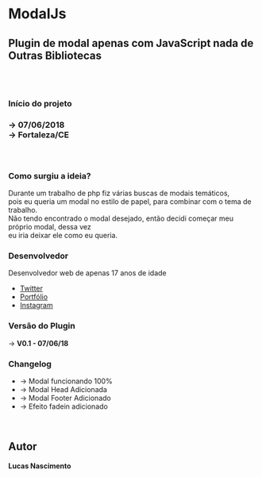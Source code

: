 # ModalJs
<h2>Plugin de modal apenas com JavaScript nada de Outras Bibliotecas</h2>
<br>
<br>
<h3>Início do projeto<h3>
    -> 07/06/2018 <br>
    -> Fortaleza/CE <br>
<br>
<br>
<h3>Como surgiu a ideia?</h3>
<p>
    Durante um trabalho de php fiz várias buscas de modais temáticos, <br>
    pois eu queria um modal no estilo de papel, para combinar com o tema de trabalho.<br>
    Não tendo encontrado o modal desejado, então decidi começar meu próprio modal, dessa vez<br>
    eu iria deixar ele como eu queria.
</p>   
<h3>Desenvolvedor</h3>
    <p>Desenvolvedor web de apenas 17 anos de idade</p>
    <ul>
        <a href="https://twitter.com/lucasjoao851"><li>Twitter</li></a>
        <a href="http://lucas.ntectreinamentos.com.br/portifolio"><li>Portfólio</li></a>
        <a href="https://www.instagram.com/blessed7170/"><li>Instagram</li></a>
    </ul> 

<h3>Versão do Plugin</h3>
    -> <b>V0.1 - 07/06/18</b>

<h3>Changelog</h3>
    <ul>
        <li>→ Modal funcionando 100%</li>
        <li>→ Modal Head Adicionada</li>
        <li>→ Modal Footer Adicionado</li>
        <li>→ Efeito fadein adicionado</li>
    </ul>
<br>
<h2>Autor</h2>
    <b>Lucas Nascimento</b>